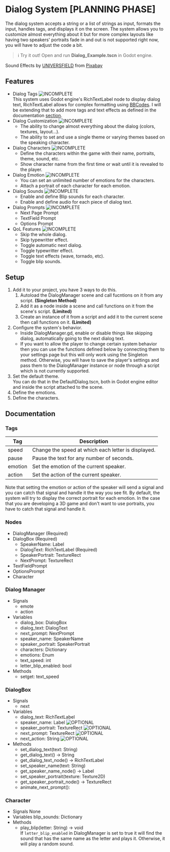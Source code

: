 # Dialog System [PLANNING PHASE]
The dialog system accepts a string or a list of strings as input, formats the input, handles tags,
and displays it on the screen. The system allows you to customize almost everything about it but for
more complex layouts like having two speakers' portraits fade in and out is not supported right now,
you will have to adjust the code a bit.

> ℹ️ Try it out!
> Open and run **Dialog_Example.tscn** in Godot engine.

Sound Effects by <a href="https://pixabay.com/users/universfield-28281460/?utm_source=link-attribution&utm_medium=referral&utm_campaign=music&utm_content=147349">UNIVERSFIELD</a> from <a href="https://pixabay.com//?utm_source=link-attribution&utm_medium=referral&utm_campaign=music&utm_content=147349">Pixabay</a>

## Features
- Dialog Tags ![INCOMPLETE](https://img.shields.io/badge/Incomplete-orange)
<br/>This system uses Godot engine's RichTextLabel node to display dialog text, RichTextLabel allows for
complex formatting using [BBCodes](https://docs.godotengine.org/en/stable/tutorials/ui/bbcode_in_richtextlabel.html).
I will be extending that to add more tags and text effects as defined in the documentation [section](#tags).
- Dialog Customization ![INCOMPLETE](https://img.shields.io/badge/Incomplete-orange)
	- The ability to change almost everything about the dialog (colors, textures, layout...).
	- The ability to set and use a single theme or varying themes based on the speaking character.
- Dialog Characters ![INCOMPLETE](https://img.shields.io/badge/Incomplete-orange)
	- Define the characters within the game with their name, portraits, theme, sound, etc.
	- Show character name from the first time or wait until it is revealed to the player.
- Dialog Emotion ![INCOMPLETE](https://img.shields.io/badge/Incomplete-orange)
	- You can set an unlimited number of emotions for the characters.
	- Attach a portrait of each character for each emotion.
- Dialog Sounds ![INCOMPLETE](https://img.shields.io/badge/Incomplete-orange)
	- Enable and define Blip sounds for each character.
	- Enable and define audio for each piece of dialog text.
- Dialog Prompts ![INCOMPLETE](https://img.shields.io/badge/Incomplete-orange)
	- Next Page Prompt
	- TextField Prompt
	- Options Prompt
- QoL Features ![INCOMPLETE](https://img.shields.io/badge/Incomplete-orange)
	- Skip the whole dialog.
	- Skip typewritter effect.
	- Toggle automatic next dialog.
	- Toggle typewritter effect.
	- Toggle text effects (wave, tornado, etc).
	- Toggle blip sounds.

## Setup
1. Add it to your project, you have 3 ways to do this.
	1. Autoload the DialogManager scene and call fucntions on it from any script. **(Singleton Method)**
	2. Add it as a node inside a scene and call functions on it from the scene's script. **(Limited)**
	3. Create an instance of it from a script and add it to the current scene then call functions on it. **(Limited)**
2. Configure the system's behavior.
	- Inside DialogManager.gd, enable or disable things like skipping dialog, automatically going
	to the next dialog text.
	- If you want to allow the player to change certain system behavior then you can use the functions
	defined below by connecting them to your settings page but this will only work using the Singleton method.
	Otherwise, you will have to save the player's settings and pass them to the DialogManager instance or node
	through a script which is not currently supported.
3. Set the default theme.
<br/>You can do that in the DefaultDialog.tscn, both in Godot engine editor and inside the script
attached to the scene.
4. Define the emotions.
5. Define the characters.

## Documentation
### Tags
| Tag     | Description                                         |
|---------|-----------------------------------------------------|
| speed   | Change the speed at which each letter is displayed. |
| pause   | Pause the text for any number of seconds.           |
| emotion | Set the emotion of the current speaker.             |
| action  | Set the action of the current speaker.              |

Note that setting the emotion or action of the speaker will send a signal and you can catch that
signal and handle it the way you see fit. By default, the system will try to display the correct
portrait for each emotion. In the case that you are developing a 3D game and don't want to use
portraits, you have to catch that signal and handle it.
### Nodes
- DialogManager (Required)
- DialogBox (Required)
	- SpeakerName: Label
	- DialogText: RichTextLabel (Required)
	- SpeakerPortrait: TextureRect
	- NextPrompt: TextureRect
- TextFieldPrompt
- OptionsPrompt
- Character
### Dialog Manager
- Signals
	- emote
	- action
- Variables
	- dialog_box: DialogBox
	- dialog_text: DialogText
	- next_prompt: NextPrompt
	- speaker_name: SpeakerName
	- speaker_portrait: SpeakerPortrait
	- characters: Dictionary
	- emotions: Enum
	- text_speed: int
	- letter_blip_enabled: bool
- Methods
	- setget: text_speed
### DialogBox
- Signals
	- next
- Variables
	- dialog_text: RichTextLabel
	- speaker_name: Label
	![OPTIONAL](https://img.shields.io/badge/Optional-purple)
	- speaker_portrait: TextureRect
	![OPTIONAL](https://img.shields.io/badge/Optional-purple)
	- next_prompt: TextureRect
	![OPTIONAL](https://img.shields.io/badge/Optional-purple)
	- next_action: String
	![OPTIONAL](https://img.shields.io/badge/Optional-purple)
- Methods
	- set_dialog_text(text: String)
	- get_dialog_text() -> String
	- get_dialog_text_node() -> RichTextLabel
	- set_speaker_name(text: String)
	- get_speaker_name_node() -> Label
	- set_speaker_portrait(texture: Texture2D)
	- get_speaker_portrait_node() -> TextureRect
	- animate_next_prompt():
### Character
- Signals
	None
- Variables
	blip_sounds: Dictionary
- Methods
	- play_blip(letter: String) -> void
	<br/>If `letter_blip_enabled` in DialogManager is set to true it will find the sound that has
	the same name as the letter and plays it. Otherwise, it will play a random sound.
